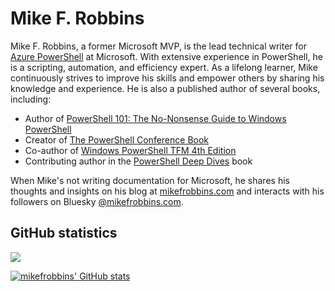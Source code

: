 # Mike F. Robbins

Mike F. Robbins, a former Microsoft MVP, is the lead technical writer for
[Azure PowerShell][azure-powershell] at Microsoft. With extensive experience in PowerShell, he is a
scripting, automation, and efficiency expert. As a lifelong learner, Mike continuously strives to
improve his skills and empower others by sharing his knowledge and experience. He is also a
published author of several books, including:

- Author of [PowerShell 101: The No-Nonsense Guide to Windows PowerShell][powershell-101]
- Creator of [The PowerShell Conference Book][the-powershell-conference-book]
- Co-author of [Windows PowerShell TFM 4th Edition][windows-powershell-tfm-4]
- Contributing author in the [PowerShell Deep Dives][powershell-deep-dives] book

When Mike's not writing documentation for Microsoft, he shares his thoughts and insights on his blog
at [mikefrobbins.com][mikefrobbins-com] and interacts with his followers on Bluesky
[@mikefrobbins.com][mikefrobbins-bluesky].

## GitHub statistics

![](https://komarev.com/ghpvc/?username=mikefrobbins)

[![mikefrobbins' GitHub stats](https://github-readme-stats.vercel.app/api?username=mikefrobbins&count_private=true&hide=issues,contribs&show_icons=true)](https://github.com/anuraghazra/github-readme-stats)

<!-- link references -->

[azure-powershell]: https://aka.ms/azps
[powershell-101]: https://leanpub.com/powershell101
[the-powershell-conference-book]: https://leanpub.com/powershell-conference-book
[windows-powershell-tfm-4]: https://www.amazon.com/Windows-PowerShell-TFM-Jason-Helmick/dp/0982131461/
[powershell-deep-dives]: https://www.manning.com/books/powershell-deep-dives
[mikefrobbins-com]: https://mikefrobbins.com/
[mikefrobbins-bluesky]: https://bsky.app/profile/mikefrobbins.com
